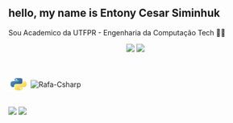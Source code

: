 ## hello, my name is Entony Cesar Siminhuk 
Sou Academico da UTFPR - Engenharia da Computação
Tech 👨‍💻
<div align="center">
  <img height="180em" src="https://github-readme-stats.vercel.app/api?username=EntonySiminhuk&show_icons=true&theme=onedark&include_all_commits=true&count_private=true"/>
  <img height="180em" src="https://github-readme-stats.vercel.app/api/top-langs/?username=EntonySiminhuk&layout=compact&langs_count=7&theme=onedark"/>
</div>

##
<div style="display: inline_block"><br>
  <img align="center" alt="Rafa-Python" height="30" width="40" src="https://raw.githubusercontent.com/devicons/devicon/master/icons/python/python-original.svg">
  <img align="center" alt="Rafa-Csharp" height="30" width="40" src="https://img.shields.io/badge/C-00599C?style=for-the-badge&logo=c&logoColor=white"
</div>  
  
  ##
<div> 
  <a href="https://instagram.com/entony_siminhuk" target="_blank"><img src="https://img.shields.io/badge/-Instagram-%23E4405F?style=for-the-badge&logo=instagram&logoColor=white" target="_blank"></a>
  <a href = "mailto:entonycco@gmail.com"><img src="https://img.shields.io/badge/-Gmail-%23333?style=for-the-badge&logo=gmail&logoColor=white" target="_blank"></a>
 
</div>
